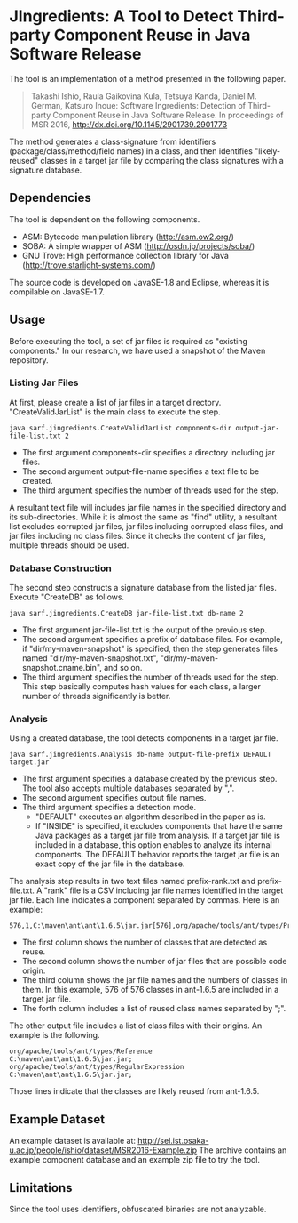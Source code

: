 
# JIngredients: A Tool to Detect Third-party Component Reuse in Java Software Release


The tool is an implementation of a method presented in the following paper.

> Takashi Ishio, Raula Gaikovina Kula, Tetsuya Kanda, Daniel M. German, Katsuro Inoue:
> Software Ingredients: Detection of Third-party Component Reuse in Java Software Release.
> In proceedings of MSR 2016, http://dx.doi.org/10.1145/2901739.2901773

The method generates a class-signature from identifiers (package/class/method/field names) in a class,
and then identifies "likely-reused" classes in a target jar file by comparing the class signatures with a signature database. 


## Dependencies

The tool is dependent on the following components.
  * ASM: Bytecode manipulation library (http://asm.ow2.org/)
  * SOBA: A simple wrapper of ASM (http://osdn.jp/projects/soba/)
  * GNU Trove: High performance collection library for Java (http://trove.starlight-systems.com/)

The source code is developed on JavaSE-1.8 and Eclipse, whereas it is compilable on JavaSE-1.7.
 

## Usage

Before executing the tool, a set of jar files is required as "existing components."
In our research, we have used a snapshot of the Maven repository.


### Listing Jar Files

At first, please create a list of jar files in a target directory.
"CreateValidJarList" is the main class to execute the step.

    java sarf.jingredients.CreateValidJarList components-dir output-jar-file-list.txt 2

  * The first argument components-dir specifies a directory including jar files.
  * The second argument output-file-name specifies a text file to be created.
  * The third argument specifies the number of threads used for the step.

A resultant text file will includes jar file names in the specified directory and its sub-directories.
While it is almost the same as "find" utility, a resultant list excludes corrupted jar files, jar files including corrupted class files, and jar files including no class files.
Since it checks the content of jar files, multiple threads should be used. 


### Database Construction

The second step constructs a signature database from the listed jar files.
Execute "CreateDB" as follows.

    java sarf.jingredients.CreateDB jar-file-list.txt db-name 2

  * The first argument jar-file-list.txt is the output of the previous step.
  * The second argument specifies a prefix of database files.  For example, if "dir/my-maven-snapshot" is specified, then the step generates files named "dir/my-maven-snapshot.txt", "dir/my-maven-snapshot.cname.bin", and so on.   
  * The third argument specifies the number of threads used for the step.  This step basically computes hash values for each class, a larger number of threads significantly is better.



### Analysis

Using a created database, the tool detects components in a target jar file.

    java sarf.jingredients.Analysis db-name output-file-prefix DEFAULT target.jar

  * The first argument specifies a database created by the previous step.  The tool also accepts multiple databases separated by ",".
  * The second argument specifies output file names.  
  * The third argument specifies a detection mode.  
    * "DEFAULT" executes an algorithm described in the paper as is.  
    * If "INSIDE" is specified, it excludes components that have the same Java packages as a target jar file from analysis.  If a target jar file is included in a database, this option enables to analyze its internal components.  The DEFAULT behavior reports the target jar file is an exact copy of the jar file in the database.    

The analysis step results in two text files named prefix-rank.txt and prefix-file.txt.
A "rank" file is a CSV including jar file names identified in the target jar file.
Each line indicates a component separated by commas.  Here is an example:

    576,1,C:\maven\ant\ant\1.6.5\jar.jar[576],org/apache/tools/ant/types/PropertySet;org/apache/...

  * The first column shows the number of classes that are detected as reuse.
  * The second column shows the number of jar files that are possible code origin.
  * The third column shows the jar file names and the numbers of classes in them.  In this example, 576 of 576 classes in ant-1.6.5 are included in a target jar file.   
  * The forth column includes a list of reused class names separated by ";".

The other output file includes a list of class files with their origins.  An example is the following.

    org/apache/tools/ant/types/Reference	C:\maven\ant\ant\1.6.5\jar.jar;	
    org/apache/tools/ant/types/RegularExpression	C:\maven\ant\ant\1.6.5\jar.jar;	

Those lines indicate that the classes are likely reused from ant-1.6.5.



## Example Dataset

An example dataset is available at:
http://sel.ist.osaka-u.ac.jp/people/ishio/dataset/MSR2016-Example.zip
The archive contains an example component database and 
an example zip file to try the tool.



## Limitations

Since the tool uses identifiers, obfuscated binaries are not analyzable.

